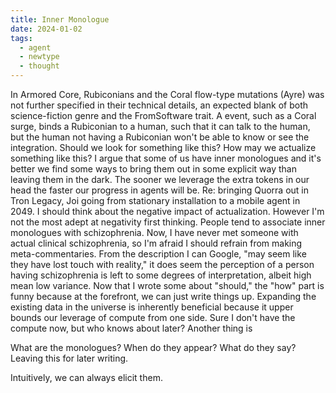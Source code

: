 ```yaml
---
title: Inner Monologue
date: 2024-01-02
tags:
  - agent
  - newtype
  - thought
---
```

In Armored Core, Rubiconians and the Coral flow-type mutations (Ayre) was not further specified in their technical details, an expected blank of both science-fiction genre and the FromSoftware trait. A event, such as a Coral surge, binds a Rubiconian to a human, such that it can talk to the human, but the human not having a Rubiconian won't be able to know or see the integration.
Should we look for something like this? How may we actualize something like this?
I argue that some of us have inner monologues and it's better we find some ways to bring them out in some explicit way than leaving them in the dark. The sooner we leverage the extra tokens in our head the faster our progress in agents will be.
Re: bringing Quorra out in Tron Legacy, Joi going from stationary installation to a mobile agent in 2049.
I should think about the negative impact of actualization. However I'm not the most adept at negativity first thinking. People tend to associate inner monologues with schizophrenia. Now, I have never met someone with actual clinical schizophrenia, so I'm afraid I should refrain from making meta-commentaries. From the description I can Google, "may seem like they have lost touch with reality," it does seem the perception of a person having schizophrenia is left to some degrees of interpretation, albeit high mean low variance. 
Now that I wrote some about "should," the "how" part is funny because at the forefront, we can just write things up. Expanding the existing data in the universe is inherently beneficial because it upper bounds our leverage of compute from one side. Sure I don't have the compute now, but who knows about later?
Another thing is 

What are the monologues? When do they appear? What do they say?
Leaving this for later writing.

Intuitively, we can always elicit them.
